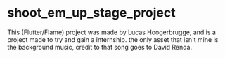 # shoot_em_up_stage_project

This (Flutter/Flame) project was made by Lucas Hoogerbrugge, and is a project made to try and gain a internship.
the only asset that isn't mine is the background music, credit to that song goes to David Renda.
